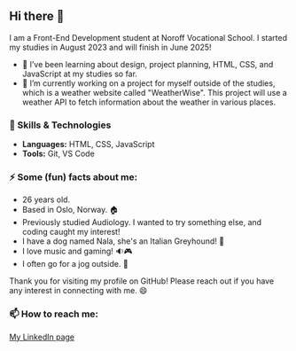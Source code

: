 ## Hi there 👋

I am a Front-End Development student at Noroff Vocational School. I started my studies in August 2023 and will finish in June 2025!

- 🌱 I’ve been learning about design, project planning, HTML, CSS, and JavaScript at my studies so far.
- 🔭 I’m currently working on a project for myself outside of the studies, which is a weather website called "WeatherWise". This project will use a weather API to fetch information about the weather in various places.

### 🔧 Skills & Technologies

- **Languages:** HTML, CSS, JavaScript
- **Tools:** Git, VS Code

### ⚡ Some (fun) facts about me:
- 26 years old.
- Based in Oslo, Norway. 🏠
- Previously studied Audiology. I wanted to try something else, and coding caught my interest!
- I have a dog named Nala, she's an Italian Greyhound! 🐶
- I love music and gaming! 🔉🎮
- I often go for a jog outside. 🏃

Thank you for visiting my profile on GitHub! Please reach out if you have any interest in connecting with me. 😄

### 📫 How to reach me:
[My LinkedIn page](https://www.linkedin.com/in/regine-dille-kornbakk-aa0a7b288/)

  
<!--
**TheRegzi/TheRegzi** is a ✨ _special_ ✨ repository because its `README.md` (this file) appears on your GitHub profile.

Here are some ideas to get you started:

- 🔭 I’m currently working on ...
- 🌱 I’m currently learning ...
- 👯 I’m looking to collaborate on ...
- 🤔 I’m looking for help with ...
- 💬 Ask me about ...
- 📫 How to reach me: ...
- 😄 Pronouns: ...
- ⚡ Fun fact: ...
-->
